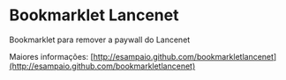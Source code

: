 Bookmarklet Lancenet
===================

Bookmarklet para remover a paywall do Lancenet

Maiores informações: [http://esampaio.github.com/bookmarkletlancenet](http://esampaio.github.com/bookmarkletlancenet)
